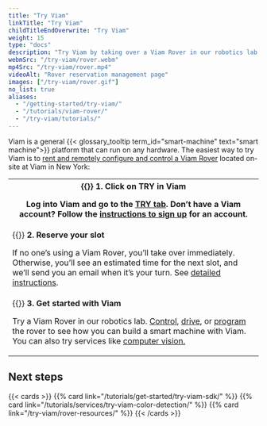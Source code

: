```yaml
---
title: "Try Viam"
linkTitle: "Try Viam"
childTitleEndOverwrite: "Try Viam"
weight: 15
type: "docs"
description: "Try Viam by taking over a Viam Rover in our robotics lab."
webmSrc: "/try-viam/rover.webm"
mp4Src: "/try-viam/rover.mp4"
videoAlt: "Rover reservation management page"
images: ["/try-viam/rover.gif"]
no_list: true
aliases:
  - "/getting-started/try-viam/"
  - "/tutorials/viam-rover/"
  - "/try-viam/tutorials/"
---
```


Viam is a general {{< glossary_tooltip term_id="smart-machine" text="smart machine">}} platform that can run on any hardware.
The easiest way to try Viam is to [rent and remotely configure and control a Viam Rover](https://app.viam.com/try) located on-site at Viam in New York:

<table>
  <tr>
    <th>{{<imgproc src="/try-viam/try-viam-1.svg" class="fill alignright" style="max-width: 300px" declaredimensions=true alt="ALT">}}
      <b>1. Click on TRY in Viam</b>
      <p>Log into Viam and go to the <a href="https://app.viam.com/try">TRY tab</a>. Don’t have a Viam account? Follow the <a href="/manage/#create-account-and-log-in">instructions to sign up</a> for an account.</p>
    </th>
  </tr>
  <tr>
    <td>{{<imgproc src="/try-viam/try-viam-2.svg" class="fill alignleft" style="max-width: 300px" declaredimensions=true alt="ALT">}}
      <b>2. Reserve your slot</b>
      <p>If no one’s using a Viam Rover, you’ll take over immediately.
Otherwise, you’ll see an estimated time for the next slot, and we’ll send you an email when it’s your turn.
See <a href="/try-viam/reserve-a-rover/">detailed instructions</a>.</p>
    </td>
  </tr>
  <tr>
    <td>{{<imgproc src="/try-viam/try-viam-3.svg" class="fill alignright" style="max-width: 300px" declaredimensions=true alt="ALT">}}
      <b>3. Get started with Viam</b>
      <p>Try a Viam Rover in our robotics lab. <a href="/try-viam/try-viam-tutorial/">Control</a>, <a href="/try-viam/try-viam-tutorial/#base-control">drive</a>, or <a href="/tutorials/get-started/try-viam-sdk/">program</a> the rover to see how you can build a smart machine with Viam. You can also try services like <a href="/tutorials/services/try-viam-color-detection/">computer vision.</a></p>
    </td>
  </tr>
</table>

## Next steps

{{< cards >}}
{{% card link="/tutorials/get-started/try-viam-sdk/" %}}
{{% card link="/tutorials/services/try-viam-color-detection/" %}}
{{% card link="/try-viam/rover-resources/" %}}
{{< /cards >}}
